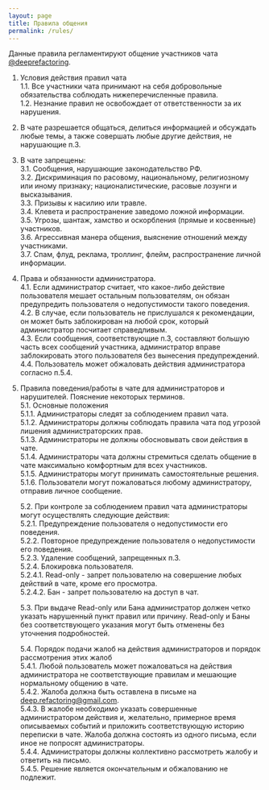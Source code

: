 ```yaml
---
layout: page
title: Правила общения
permalink: /rules/
---
```


Данные правила регламентируют общение участников чата [@deeprefactoring](tg://resolve?domain=deeprefactoring).
1. Условия действия правил чата  
    1.1. Все участники чата принимают на себя добровольные обязательства соблюдать нижеперечисленные правила.  
    1.2. Незнание правил не освобождает от ответственности за их нарушения.

2. В чате разрешается общаться, делиться информацией и обсуждать любые темы, а также совершать любые другие действия, не нарушающие п.3.

3. В чате запрещены:  
    3.1. Сообщения, нарушающие законодательство РФ.  
    3.2. Дискриминация по расовому, национальному, религиозному или иному признаку; националистические, расовые лозунги и высказывания.  
    3.3. Призывы к насилию или травле.  
    3.4. Клевета и распространение заведомо ложной информации.  
    3.5. Угрозы, шантаж, хамство и оскорбления (прямые и косвенные) участников.  
    3.6. Агрессивная манера общения, выяснение отношений между участниками.  
    3.7. Спам, флуд, реклама, троллинг, флейм, распространение личной информации.

4. Права и обязанности администратора.  
    4.1. Если администратор считает, что какое-либо действие пользователя мешает остальным пользователям, он обязан предупредить пользователя о недопустимости такого поведения.  
    4.2. В случае, если пользователь не прислушался к рекомендации, он может быть заблокирован на любой срок, который администратор посчитает справедливым.  
    4.3. Если сообщения, соответствующие п.3, составляют большую часть всех сообщений участника, администратор вправе заблокировать этого пользователя без вынесения предупреждений.  
    4.4. Пользователь может обжаловать действия администратора согласно п.5.4.  

5. Правила поведения/работы в чате для администраторов и нарушителей. Пояснение некоторых терминов.  
    5.1. Основные положения  
        5.1.1. Администраторы следят за соблюдением правил чата.  
        5.1.2. Администраторы должны соблюдать правила чата под угрозой лишения администраторских прав.  
        5.1.3. Администраторы не должны обосновывать свои действия в чате.  
        5.1.4. Администраторы чата должны стремиться сделать общение в чате максимально комфортным для всех участников.  
        5.1.5. Администраторы могут принимать самостоятельные решения.  
        5.1.6. Пользователи могут пожаловаться любому администратору, отправив личное сообщение.

    5.2. При контроле за соблюдением правил чата администраторы могут осуществлять следующие действия:  
        5.2.1. Предупреждение пользователя о недопустимости его поведения.  
        5.2.2. Повторное предупреждение пользователя о недопустимости его поведения.  
        5.2.3. Удаление сообщений, запрещенных п.3.  
        5.2.4. Блокировка пользователя.  
            5.2.4.1. Read-only - запрет пользователю на совершение любых         действий в чате, кроме его просмотра.  
            5.2.4.2. Бан - запрет пользователю на доступ в чат.  

    5.3. При выдаче Read-only или Бана администратор должен четко указать нарушенный пункт правил или причину. Read-only и Баны без соответствующего указания могут быть отменены без уточнения подробностей.

    5.4. Порядок подачи жалоб на действия администраторов и порядок     рассмотрения этих жалоб  
        5.4.1. Любой пользователь может пожаловаться на действия администратора не соответствующие правилам и мешающие нормальному общению в чате.  
        5.4.2. Жалоба должна быть оставлена в письме на [deep.refactoring@gmail.com](mailto:deep.refactoring@gmail.com).  
        5.4.3. В жалобе необходимо указать совершенные администратором действия и, желательно, примерное время описываемых событий и приложить соответствующую историю переписки в чате. Жалоба должна состоять из одного письма, если иное не попросят администраторы.  
        5.4.4. Администраторы должны коллективно рассмотреть жалобу и ответить на письмо.  
        5.4.5. Решение является окончательным и обжалованию не подлежит.

